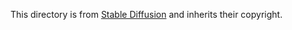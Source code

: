 This directory is from [Stable Diffusion](https://github.com/CompVis/stable-diffusion) and inherits their copyright.
